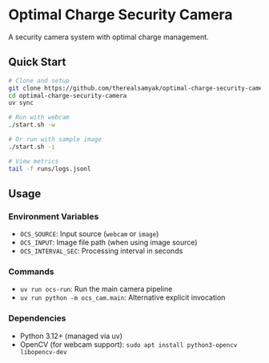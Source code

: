# Optimal Charge Security Camera

A security camera system with optimal charge management.

## Quick Start

```bash
# Clone and setup
git clone https://github.com/therealsamyak/optimal-charge-security-camera
cd optimal-charge-security-camera
uv sync

# Run with webcam
./start.sh -w

# Or run with sample image
./start.sh -i

# View metrics
tail -f runs/logs.jsonl
```

## Usage

### Environment Variables
- `OCS_SOURCE`: Input source (`webcam` or `image`)
- `OCS_INPUT`: Image file path (when using image source)
- `OCS_INTERVAL_SEC`: Processing interval in seconds

### Commands
- `uv run ocs-run`: Run the main camera pipeline
- `uv run python -m ocs_cam.main`: Alternative explicit invocation

### Dependencies
- Python 3.12+ (managed via uv)
- OpenCV (for webcam support): `sudo apt install python3-opencv libopencv-dev`

